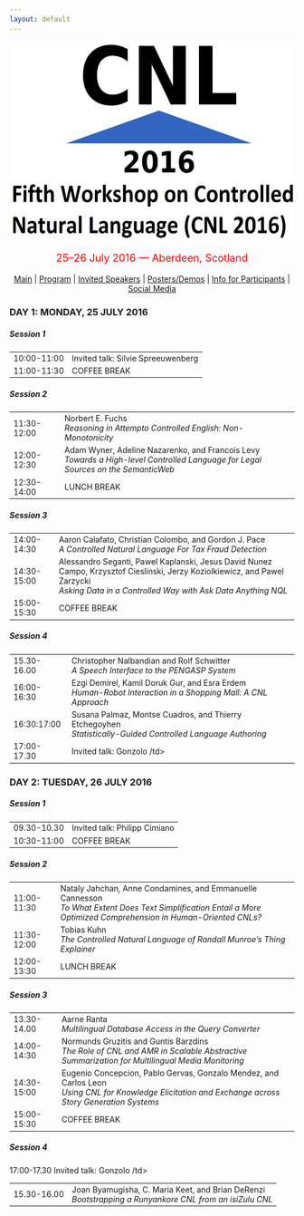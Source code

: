 ```yaml
---
layout: default
---
```

<p align="middle">
<img src="logo3.jpg" width="650" height="350"/>
</p>
<p align="middle" style="color:red; font-size:130%">25–26 July 2016 — Aberdeen, Scotland</p>
<p class="tabs" align="middle">
<a href="cnl2016.html">Main</a> | <a href="cnl2016program.html">Program</a> | <a href="cnl2016speakers.html">Invited Speakers</a> | <a href="cnl2016pd.html">Posters/Demos</a> | <a href="cnl2016info.html">Info for Participants</a> | <a href="cnl2016SM.html">Social Media</a> 
</p>
<body>

<h3>DAY 1: MONDAY, 25 JULY 2016</h3>

<h5>Session 1</h5>

<table style="border: none; border-collapse: collapse;" border="0" cellspacing="0" cellpadding="0" width="100%" align="center">
<tr><td class="time">10:00-11:00 </td><td>Invited talk: Silvie Spreeuwenberg</td></tr>
<tr><td class="time">11:00-11:30 </td><td>COFFEE BREAK</td></tr>
</table>

<h5>Session 2</h5>

<table style="border: none; border-collapse: collapse;" border="0" cellspacing="0" cellpadding="0" width="100%" align="center">
<tr><td class="time">11:30-12:00 </td><td>Norbert E. Fuchs<br/><em>Reasoning in Attempto Controlled English: Non-Monotonicity</em></td></tr>
<tr><td class="time">12:00-12:30 </td><td>Adam Wyner, Adeline Nazarenko, and Francois Levy<br/><em>Towards a High-level Controlled Language for Legal Sources on the SemanticWeb</em></td></tr>
<tr><td class="time">12:30-14:00 </td><td>LUNCH BREAK</td></tr>
</table>


<h5>Session 3</h5>

<table style="border: none; border-collapse: collapse;" border="0" cellspacing="0" cellpadding="0" width="100%" align="center">
<tr><td class="time">14:00-14:30 </td><td>Aaron Calafato, Christian Colombo, and Gordon J. Pace
<br/><em>A Controlled Natural Language For Tax Fraud Detection </em></td></tr>
<tr><td class="time">14:30-15:00 </td><td>Alessandro Seganti, Pawel Kaplanski, Jesus David Nunez Campo, Krzysztof Cieslinski, Jerzy Koziolkiewicz, and Pawel Zarzycki<br/><em>Asking Data in a Controlled Way with Ask Data Anything NQL
</em></td></tr>
<tr><td class="time">15:00-15:30 </td><td>COFFEE BREAK</td></tr>
</table>

<h5>Session 4</h5>

<table style="border: none; border-collapse: collapse;" border="0" cellspacing="0" cellpadding="0" width="100%" align="center">
<tr><td class="time">15.30-16.00 </td><td>Christopher Nalbandian and Rolf Schwitter<br/><em>A Speech Interface to the PENGASP System
 </em></td></tr>
<tr><td class="time">16:00-16:30 </td><td>Ezgi Demirel, Kamil Doruk Gur, and Esra Erdem<br/><em>Human-Robot Interaction in a Shopping Mall: A CNL Approach</em></td></tr>
<tr><td class="time">16:30:17:00 </td><td>Susana Palmaz, Montse Cuadros, and Thierry Etchegoyhen<br/><em>Statistically-Guided Controlled Language Authoring</em></td></tr>
<tr><td class="time">17:00-17.30  </td><td>Invited talk: Gonzolo /td></tr>

</table>

<h3>DAY 2: TUESDAY, 26 JULY 2016</h3>

<h5>Session 1</h5>

<table style="border: none; border-collapse: collapse;" border="0" cellspacing="0" cellpadding="0" width="100%" align="center">
<tr><td class="time">09.30-10.30  </td><td>Invited talk: Philipp Cimiano</td></tr>
<tr><td class="time">10:30-11:00 </td><td>COFFEE BREAK</td></tr>
</table>

<h5>Session 2</h5>

<table style="border: none; border-collapse: collapse;" border="0" cellspacing="0" cellpadding="0" width="100%" align="center">
<tr><td class="time">11:00-11:30</td><td>Nataly Jahchan, Anne Condamines, and Emmanuelle Cannesson<br/><em>To What Extent Does Text Simplification Entail a More Optimized Comprehension in Human-Oriented CNLs?</em></td></tr>
<tr><td class="time">11:30-12:00 </td><td>Tobias Kuhn<br/><em>The Controlled Natural Language of Randall Munroe’s Thing Explainer
</em></td></tr>
<tr><td class="time">12:00-13:30 </td><td>LUNCH BREAK</td></tr>
</table>


<h5>Session 3</h5>

<table style="border: none; border-collapse: collapse;" border="0" cellspacing="0" cellpadding="0" width="100%" align="center">
<tr><td class="time">13.30-14.00 </td><td>Aarne Ranta<br/><em>Multilingual Database Access in the Query Converter </em></td></tr>
<tr><td class="time">14:00-14:30</td><td>Normunds Gruzitis and Guntis Barzdins<br/><em>The Role of CNL and AMR in Scalable Abstractive Summarization for Multilingual Media Monitoring</em></td></tr>
<tr><td class="time">14:30-15:00</td><td>Eugenio Concepcion, Pablo Gervas, Gonzalo Mendez, and Carlos Leon<br/><em>Using CNL for Knowledge Elicitation and Exchange across Story Generation Systems</em></td></tr>
<tr><td class="time">15:00-15:30 </td><td>COFFEE BREAK</td></tr>
</table>

<h5>Session 4</h5>
<tr><td class="time">17:00-17.30  </td><td>Invited talk: Gonzolo /td></tr>
<table style="border: none; border-collapse: collapse;" border="0" cellspacing="0" cellpadding="0" width="100%" align="center">
<tr><td class="time">15.30-16.00 </td><td>Joan Byamugisha, C. Maria Keet, and Brian DeRenzi<br/><em>Bootstrapping a Runyankore CNL from an isiZulu CNL </em></td></tr>

</table>


</body>
